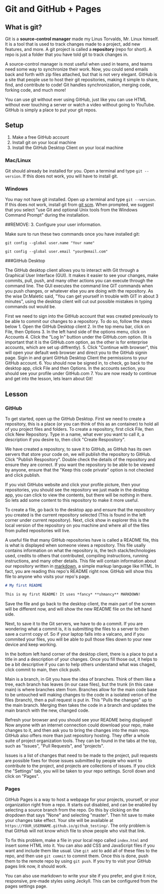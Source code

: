 # Git and GitHub + Pages

## What is git?

Git is a **source-control manager** made my Linus Torvalds, Mr. Linux himself. It is a tool that is used to track changes made to a project, add new features, and more. A git project is called a **repository** (repo for short). A repo is just a folder that you have told git to track changes in.

A source-control manager is most useful when used in teams, and teams need some way to synchronize their work. Now, you could send emails back and forth with zip files attached, but that is not very elegant. GitHub is a site that people use to host their git repositories, making it simple to share, find, and contribute to code! Git handles synchronization, merging code, forking code, and much more!

You can use git without ever using GitHub, just like you can use HTML without ever touching a server or watch a video without going to YouTube. GitHub is simply a place to put your git repos.

## Setup

1. Make a free GitHub account
2. Install git on your local machine
3. Install the GitHub Desktop Client on your local machine

### Mac/Linux

Git should already be installed for you. Open a terminal and type `git --version`. If this does not work, you will have to install git.

### Windows

You may not have git installed. Open up a terminal and type `git --version`. If this does not work, install git from [git scm](https://git-scm.com/downloads). When prompted, we suggest that you select "use Git and optional Unix tools from the Windows Command Prompt" during the installation. 

##REMOVE: 3. Configure your user information.

Make sure to run these two commands once you have installed git:

`git config --global user.name "Your name"`

`git config --global user.email "your@email.com"`


###GitHub Desktop

The GitHub desktop client allows you to interact with Git through a Graphical User Interface (GUI). It makes it easier to see your changes, make commits, pull, push, and many other actions you can execute through the command line. The GUI executes the command line GIT commands when you push changes, or whatever else you are doing with the repository. As the wise Dr.Maletic said, "You can get yourself in trouble with GIT in about 3 minutes", using the desktop client will cut out possible mistakes in typing commands out would be.

First we need to sign into the GitHub account that was created previously to be able to commit our changes to a repository. To do so, follow the steps below
	1. Open the GitHub Desktop client
	2. In the top menu bar, click on File, then Options
	3. In the left hand side of the options menu, click on Accounts
	4. Click the "Log In" buttion under the GitHub.com option. (It is important that it is the GitHub.com option, as the other is for enterprise accounts, 	which are set up diffrently).
	5. Click "Continue with browser", this will open your default web browser and direct you to the GitHub signin page. Sigin in and grant GitHub Desktop
	Client the permissions to your GitHub account.
	6. You should now be signed in, to check, go back to the desktop app, click File and then Options. In the accounts section, you should see your profile 	under GitHub.com
	7. You are now ready to continue and get into the lesson, lets learn about Git!

## Lesson

### GitHub

To get started, open up the GitHub Desktop. First we need to create a repository, this is a place (or you can think of this as an container) to hold all of you project files and folders. To create a repository, first click File, then click New Repository. Type in a name, what ever you want to call it, a description if you desire to, then click "Create Respository".

We have created a repository, to save it to GitHub, as GitHub has its own servers that store your code on, we will publish the repository to GitHub. Click "Publish Respository". Double check the details of the repository and ensure they are correct. If you want the repository to be able to be viewed by anyone, ensure that the "Keep this code private" option is not checked and click publish.

If you visit GitHubs website and click your profile picture, then your repositories, you should see the repository we just made in the desktop app, you can click to view the contents, but there will be nothing in there. So lets add some content to this repository to make it more useful.

To create a file, go back to the desktop app and ensure that the repository you created is the current repository selected (This is found in the left corner under current repository). Next, click show in explorer this is the local version of the repository on you machine and where all of the files from pulled repositories will live. 

A useful file that many GitHub repositories have is called a README file, this is what is displayed when someone views a repository. This file usally contains information on what the repository is, the tech stack/technologies used, credits to others that contributed, compiling instructions, running instructions, and many other details. This file will contain information about our repository written in [markdown](https://www.markdownguide.org/cheat-sheet/), a simple markup language like HTML. In fact, you are reading this repo's README right now. GitHub will show this file to anyone who visits your repo's page.

```markdown
# My first README

This is my first README! It uses *fancy* **shmancy** MARKDOWN!
```

Save the file and go back to the desktop client, the main part of the screen will be different now, and will show the new README file on the left hand side.

Next, to save it to the Git servers, we have to do a commit. If you are wondering what a commit is, it is submitting the files to a server to then save a currnt copy of. So if your laptop falls into a valcano, and if you commited your files, you will be able to pull those files down to your new device and keep working. 

In the bottom left hand corner of the desktop client, there is a place to put a title in and a description of your changes. Once you fill those out, it helps to be a bit descriptive if you can to help others understand what was chaged, click commit to main, then click push.

Main is a branch, in Git you have the idea of branches. Think of them like a tree, each branch has leaves (in our case files), but the trunk (in this case main) is where branches stem from. Branches allow for the main code base to be untouched will making changes to the code in a isolated verion of the files (branch), then a pull request is put in. This "Pulls the changes" up to the main branch. Merging then takes the code in a branch and updates the main branch with the new, changed code.

Refresh your browser and you should see your README being displayed! Now anyone with an internet connection could download your repo, make changes to it, and then ask you to bring the changes into the main repo. GitHub also offers more than just repository hosting. They offer a whole suite of project organization tools. They can be found in the tabs at the top, such as "Issues", "Pull Requests", and "projects".

Issues is a list of changes that need to be made to the project, pull requests are possible fixes for those issues submitted by people who want to contribute to the project, and projects are collections of issues. If you click the "Settings" tab, you will be taken to your repo settings. Scroll down and click on "Pages". 


### Pages

GitHub Pages is a way to host a webpage for your projects, yourself, or your organization right from a repo. It starts out disabled, and can be enabled by selecting a source branch from the repo. Do this by clicking on the dropdown that says "None" and selecting "master". Then hit save to make your changes take effect. Your site will be available at `https://YOUR_USERNAME.github.io/github_testing/`. The only problem is that GitHub will not know which file to show people who visit that link.

To fix this problem, make a file in your local repo called `index.html` and insert some HTML into it. You can also add CSS and JavaScript files if you want and include them like usual. Use `git add` to add all of these files to the repo, and then use `git commit` to commit them. Once this is done, push them to the remote repo by using `git push`. If you try to visit your GitHub pages link now, it should work.

You can also use markdown to write your site if you prefer, and give it nice, responsive, pre-made styles using Jeckyll. This can be configured from the pages settings page. 
